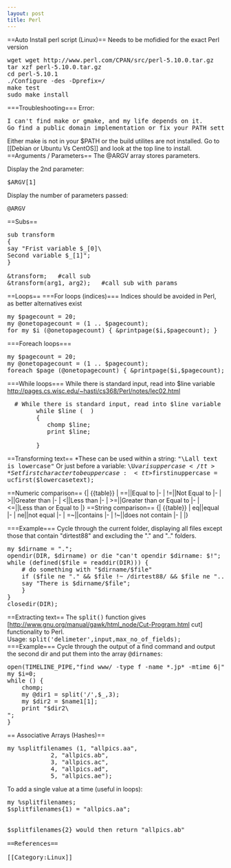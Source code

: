 ```yaml
---
layout: post 
title: Perl
---
```


==Auto Install perl script (Linux)==
Needs to be mofidied for the exact Perl version
<pre>
wget wget http://www.perl.com/CPAN/src/perl-5.10.0.tar.gz
tar xzf perl-5.10.0.tar.gz
cd perl-5.10.1
./Configure -des -Dprefix=/
make test
sudo make install
</pre>
===Troubleshooting===
Error:
<pre>
I can't find make or gmake, and my life depends on it.
Go find a public domain implementation or fix your PATH setting!
</pre>
Either make is not in your $PATH or the build utilites are not installed. Go to [[Debian or Ubuntu Vs CentOS]] and look at the top line to install.
==Arguments / Parameters==
The @ARGV array stores parameters.

Display the 2nd parameter:<pre>$ARGV[1]</pre>
Display the number of parameters passed:<pre>@ARGV</pre>

==Subs==
<pre>
sub transform
{
say "Frist variable $_[0]\
Second variable $_[1]";
}

&transform;   #call sub
&transform(arg1, arg2);   #call sub with params
</pre>
==Loops==
===For loops (indices)===
Indices should be avoided in Perl, as better alternatives exist
<pre>
my $pagecount = 20;
my @onetopagecount = (1 .. $pagecount);
for my $i (@onetopagecount) { &printpage($i,$pagecount); }
</pre>
===Foreach loops===
<pre>
my $pagecount = 20;
my @onetopagecount = (1 .. $pagecount);
foreach $page (@onetopagecount) { &printpage($i,$pagecount); }
</pre>
===While loops===
While there is standard input, read into $line variable
<ref>http://pages.cs.wisc.edu/~hasti/cs368/Perl/notes/lec02.html</ref>
<pre>
  # While there is standard input, read into $line variable
        while $line ( <STDIN> )  
        {                            
           chomp $line;
           print $line;             
           
        } 
</pre>

==Transforming text==
*These can be used within a string: <tt>"\\Lall text is lowercase"</tt> Or just before a variable: <tt>\\U$varisuppercase</tt>
*Set first character to be uppercase: <tt>$firstinuppercase = ucfirst($lowercasetext);</tt><br>

==Numeric comparison==
{| {{table}}
| ==||Equal to
|-
| !=||Not Equal to
|-
| >||Greater than
|-
| <||Less than
|-
| >=||Greater than or Equal to
|-
| <=||Less than or Equal to
|}
==String comparison==
{| {{table}}
| eq||equal
|-
| ne||not equal
|-
| =~||contains
|-
| !~||does not contain
|-
| 
|}

===Example===
Cycle through the current folder, displaying all files except those that contain "dirtest88" and excluding the "." and ".." folders.
<pre>
my $dirname = ".";
opendir(DIR, $dirname) or die "can't opendir $dirname: $!";
while (defined($file = readdir(DIR))) {
    # do something with "$dirname/$file"
    if ($file ne "." && $file !~ /dirtest88/ && $file ne "..") {
    say "There is $dirname/$file";
    }
}
closedir(DIR);
</pre>

==Extracting text==
The <tt>split()</tt> function gives [http://www.gnu.org/manual/gawk/html_node/Cut-Program.html cut] functionality to Perl.
<br>Usage: <tt>split('delimeter',input,max_no_of_fields);</tt>
===Example===
Cycle through the output of a find command and output the second dir and put them into the array <tt>@dirnames</tt>:
<pre>
open(TIMELINE_PIPE,"find www/ -type f -name *.jp* -mtime 6|");
my $i=0;
while (<TIMELINE_PIPE>) {
    chomp;
    my @dir1 = split('/',$_,3);
    my $dir2 = $name1[1];
    print "$dir2\
";
}
</pre>
==
Associative Arrays (Hashes)==
<pre>
my %splitfilenames (1, "allpics.aa",
            2, "allpics.ab",
            3, "allpics.ac",
            4, "allpics.ad",
            5, "allpics.ae");
</pre>
To add a single value at a time (useful in loops):
<pre>
my %splitfilenames;
$splitfilenames{1) = "allpics.aa";
<br>
<tt>$splitfilenames{2}</tt> would then return "allpics.ab"

==References==
<references />
[[Category:Linux]]

